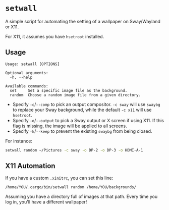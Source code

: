 # `setwall`

A simple script for automating the setting of a wallpaper on Sway/Wayland or X11.

For X11, it assumes you have `hsetroot` installed.

## Usage

```
Usage: setwall [OPTIONS]

Optional arguments:
  -h, --help

Available commands:
  set     Set a specific image file as the background.
  random  Choose a random image file from a given directory.
```

- Specify `-c`/`--comp` to pick an output compositor. `-c sway` will use
  `swaybg` to replace your Sway background, while the default `-c x11` will use
  `hsetroot`.
- Specify `-o`/`--output` to pick a Sway output or X screen if using X11. If
  this flag is missing, the image will be applied to all screens.
- Specify `-k`/`--keep` to prevent the existing `swaybg` from being closed.

For instance:

```sh
setwall random ~/Pictures -c sway -o DP-2 -o DP-3 -o HDMI-A-1
```

## X11 Automation

If you have a custom `.xinitrc`, you can set this line:

```
/home/YOU/.cargo/bin/setwall random /home/YOU/backgrounds/
```

Assuming you have a directory full of images at that path.
Every time you log in, you'll have a different wallpaper!

